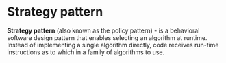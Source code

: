 # Strategy pattern

**Strategy pattern** (also known as the policy pattern) - is a behavioral software design pattern that
enables selecting an algorithm at runtime. Instead of implementing a single algorithm directly, code
receives run-time instructions as to which in a family of algorithms to use.